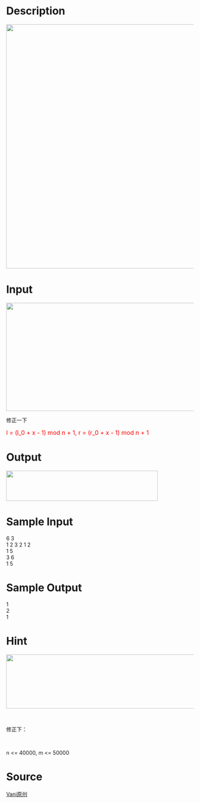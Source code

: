 
# Description

<div class="content"><p><img height="655" alt="" width="661" src="source/bzoj/2724/img/aHR0cHM6Ly9seWRzeS5jb20vSnVkZ2VPbmxpbmUvdXBsb2FkLzIwMTIwNC9UMmRlcyg2KS5naWY=.gif"/></p>
<p></p></div>

# Input

<div class="content"><p><img height="290" alt="" width="653" src="source/bzoj/2724/img/aHR0cHM6Ly9seWRzeS5jb20vSnVkZ2VPbmxpbmUvdXBsb2FkLzIwMTIwNC9UMmlucHV0KDYpLmdpZg==.gif"/></p>
<p>修正一下</p>
<p><span style="color: #ff0000"><span style="font-size: medium">l = (l_0 + x - 1) mod n + 1, r = (r_0 + x - 1) mod n + 1</span></span></p></div>

# Output

<div class="content"><p><img height="81" alt="" width="407" src="source/bzoj/2724/img/aHR0cHM6Ly9seWRzeS5jb20vSnVkZ2VPbmxpbmUvdXBsb2FkLzIwMTIwNC9UMm91dHB1dCg1KS5naWY=.gif"/></p></div>

# Sample Input

<div class="content"><span class="sampledata">6 3 <br/>
1 2 3 2 1 2 <br/>
1 5 <br/>
3 6 <br/>
1 5 </span></div>

# Sample Output

<div class="content"><span class="sampledata">1 <br/>
2 <br/>
1 </span></div>

# Hint

<div class="content"><p></p><p><img height="145" alt="" width="570" src="source/bzoj/2724/img/aHR0cHM6Ly9seWRzeS5jb20vSnVkZ2VPbmxpbmUvdXBsb2FkLzIwMTIwNC9UMmhpbnQoNSkuZ2lm.gif"/></p><br/>
<p>修正下：</p><br/>
<p>n &lt;= 40000, m &lt;= 50000</p><p></p></div>

# Source

<div class="content"><p><a href="problemset.php?search=Vani原创">Vani原创</a></p></div>

